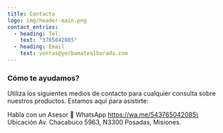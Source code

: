 ```yaml
---
title: Contacto
logo: img/header-main.png
contact_entries:
  - heading: Tel.
    text: "3765042085"
  - heading: Email
    text: ventas@yerbamatealborada.com
---
```

<h3 class="f4 b lh-title mb2">Cómo te ayudamos?</h3>

Utiliza los siguientes medios de contacto para cualquier consulta sobre nuestros productos. Estamos aquí para asistirte:

Habla con un Asesor 💬 WhatsApp https://wa.me/543765042085\
\
Ubicación Av. Chacabuco 5963, N3300 Posadas, Misiones.